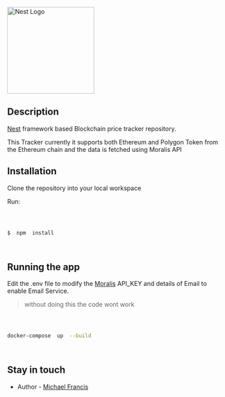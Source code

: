 
  

<p  align="center">

  

<a  href="http://nestjs.com/"  target="blank"><img  src="https://nestjs.com/img/logo-small.svg"  width="200"  alt="Nest Logo"  /></a>

  

</p>

  

  

[circleci-image]: https://img.shields.io/circleci/build/github/nestjs/nest/master?token=abc123def456

  

[circleci-url]: https://circleci.com/gh/nestjs/nest

  

  
  

## Description

  

  

[Nest](https://github.com/nestjs/nest) framework based Blockchain price tracker repository.

  
This Tracker currently it supports both Ethereum and Polygon Token from the Ethereum chain and the data is fetched using Moralis API
  

## Installation

  
Clone the repository into your local workspace

Run:
  

```bash

 

$  npm  install

  

```

  

  

## Running the app

  

Edit the .env file to modify the [Moralis](https://admin.moralis.com/) API_KEY and details of Email to enable Email Service.

  

> without doing this the code wont work

  
  
  
  
  

```bash

  

docker-compose  up  --build

  

```

  

  
  

## Stay in touch

  

- Author - [Michael Francis](https://linkedin.com/in/michael-64)